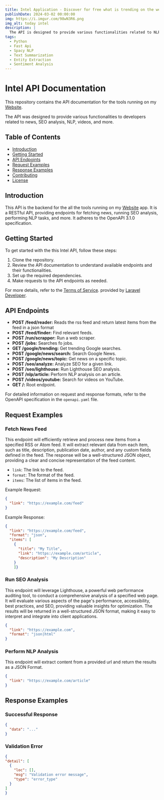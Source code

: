 ```yaml
---
title: Intel Application - Discover for free what is trending on the web, media, and more.
publishDate: 2024-03-02 00:00:00
img: https://i.imgur.com/98wN3R6.png
img_alt: today intel
description: |
  The API is designed to provide various functionalities related to NLP, Article Extraction, News, Trends, Article Summarization
tags:
  - Python
  - Fast Api
  - Spacy NLP
  - Text Summarization
  - Entity Extraction
  - Sentiment Analysis
---
```


# Intel API Documentation

This repository contains the API documentation for the tools running on my [Website](https://izdrail.com).

The API was designed to provide various functionalities to developers related to news, SEO analysis, NLP, videos, and more.

## Table of Contents

- [Introduction](#introduction)
- [Getting Started](#getting-started)
- [API Endpoints](#api-endpoints)
- [Request Examples](#request-examples)
- [Response Examples](#response-examples)
- [Contributing](#contributing)
- [License](#license)

## Introduction

This API is the backend for the all the tools running on my [Website](https://izdrail.com) app. 
It is a RESTful API, providing endpoints for fetching news, running SEO analysis, performing NLP tasks, and more. It adheres to the OpenAPI 3.1.0 specification.

## Getting Started

To get started with the this Intel API, follow these steps:

1. Clone the repository.
2. Review the API documentation to understand available endpoints and their functionalities.
3. Set up the required dependencies.
4. Make requests to the API endpoints as needed.

For more details, refer to the [Terms of Service](https://izdrail.com/terms). provided by [Laravel Developer](https://izdrail.com).

## API Endpoints

- **POST /feed/reader:** Reads the rss feed and return latest items from the feed in a json format
- **POST /feed/finder:** Find relevant feeds.
- **POST /run/scrapper:** Run a web scraper.
- **POST /jobs:** Searches fo jobs.
- **GET /google/trending:** Get trending Google searches.
- **POST /google/news/search:** Search Google News.
- **POST /google/news/topic:** Get news on a specific topic.
- **POST /seo/analyze:** Analyze SEO for a given link.
- **POST /seo/lighthouse:** Run Lighthouse SEO analysis.
- **POST /nlp/article:** Perform NLP analysis on an article.
- **POST /videos/youtube:** Search for videos on YouTube.
- **GET /:** Root endpoint.

For detailed information on request and response formats, refer to the OpenAPI specification in the `openapi.yaml` file.

## Request Examples

### Fetch News Feed

This endpoint will efficiently retrieve and process new items from a specified RSS or Atom feed. 
It will extract relevant data from each item, such as title, description, publication date, author, and any custom fields defined in the feed. 
The response will be a well-structured JSON object, providing a clear and concise representation of the feed content.

- `link`: The link to the feed.
- `format`: The format of the feed.
- `items`: The list of items in the feed.


Example Request:
```json
{
  "link": "https://example.com/feed"
}
```

Example Response:
```json
{
  "link": "https://example.com/feed",
  "format": "json",
  "items": [
    {
      "title": "My Title",
      "link": "https://example.com/article",
      "description": "My Description"
    }
    ]}

```

### Run SEO Analysis

This endpoint will leverage Lighthouse, a powerful web performance auditing tool, to conduct a comprehensive analysis of a specified web page. 
It will evaluate various aspects of the page's performance, accessibility, best practices, and SEO, providing valuable insights for optimization. 
The results will be returned in a well-structured JSON format, making it easy to interpret and integrate into client applications.

```json
{
  "link": "https://example.com",
  "format": "json|html"
}
```
### Perform NLP Analysis
This endpoint will extract content from a provided url and return the results as a JSON Format.


```json
{
  "link": "https://example.com/article"
}
```
## Response Examples

### Successful Response

```json
{
  "data": "..."
}
```

### Validation Error

  ```json
  {
  "detail": [
    {
      "loc": [],
      "msg": "Validation error message",
      "type": "error_type"
    }
  ]
}
  ```

